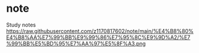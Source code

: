 # note
Study notes
https://raw.githubusercontent.com/z1170817602/note/main/%E4%B8%80%E4%B8%AA%E7%99%BB%E9%99%86%E7%95%8C%E9%9D%A2/%E7%99%BB%E5%BD%95%E7%AA%97%E5%8F%A3.png
